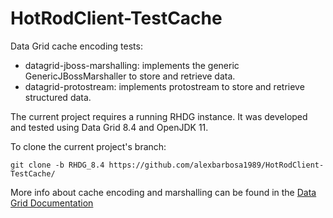 # HotRodClient-TestCache
Data Grid cache encoding tests:

- datagrid-jboss-marshalling: implements the generic GenericJBossMarshaller to store and retrieve data.
- datagrid-protostream: implements protostream to store and retrieve structured data. 

The current project requires a running RHDG instance. It was developed and tested using Data Grid 8.4 and OpenJDK 11.

To clone the current project's branch:
~~~
git clone -b RHDG_8.4 https://github.com/alexbarbosa1989/HotRodClient-TestCache/
~~~


More info about cache encoding and marshalling can be found in the [Data Grid Documentation](https://access.redhat.com/documentation/en-us/red_hat_data_grid/8.4/html-single/cache_encoding_and_marshalling/index#cache-encoding)
